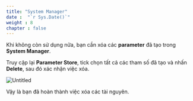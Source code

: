 ```yaml
---
title: "System Manager"
date :  "`r Sys.Date()`" 
weight : 8
chapter : false
---
```


Khi không còn sử dụng nữa, bạn cần xóa các **parameter** đã tạo trong **System Manager**.

Truy cập lại **Parameter Store**, tick chọn tất cả các tham số đã tạo và nhấn **Delete**, sau đó xác nhận việc xóa.

![Untitled](/images/System%20Manager%2081af2df204ae47228cfd929b014df79e/image%201.png)

Vậy là bạn đã hoàn thành việc xóa các tài nguyên.
